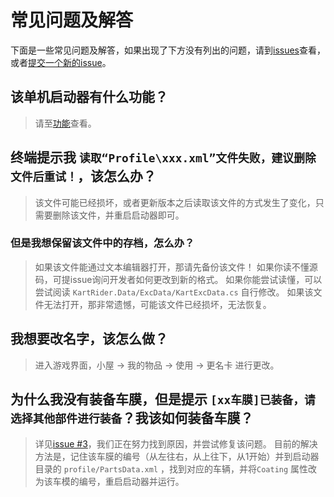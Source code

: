 # 常见问题及解答

下面是一些常见问题及解答，如果出现了下方没有列出的问题，请到[issues](https://github.com/yanygm/Launcher_V2/issues)查看，或者[提交一个新的issue](https://github.com/yanygm/Launcher_V2/issues/new)。

## 该单机启动器有什么功能？

> 请至[功能](./feature.md)查看。

## 终端提示我 `读取“Profile\xxx.xml”文件失败，建议删除文件后重试！`，该怎么办？

> 该文件可能已经损坏，或者更新版本之后读取该文件的方式发生了变化，只需要删除该文件，并重启启动器即可。

### 但是我想保留该文件中的存档，怎么办？

> 如果该文件能通过文本编辑器打开，那请先备份该文件！
> 如果你读不懂源码，可提issue询问开发者如何更改到新的格式。
> 如果你能尝试读懂，可以尝试阅读 `KartRider.Data/ExcData/KartExcData.cs` 自行修改。
> 如果该文件无法打开，那非常遗憾，可能该文件已经损坏，无法恢复。

## 我想要改名字，该怎么做？

> 进入游戏界面，小屋 -> 我的物品 -> 使用 -> 更名卡 进行更改。

## 为什么我没有装备车膜，但是提示 `[xx车膜]已装备，请选择其他部件进行装备`？我该如何装备车膜？

> 详见[issue #3](https://github.com/yanygm/Launcher_V2/issues/3)，我们正在努力找到原因，并尝试修复该问题。
> 目前的解决方法是，记住该车膜的编号（从左往右，从上往下，从1开始）并到启动器目录的 `profile/PartsData.xml` ，找到对应的车辆，并将`Coating` 属性改为该车模的编号，重启启动器并运行。

